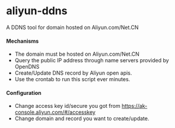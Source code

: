 # aliyun-ddns
A DDNS tool for domain hosted on Aliyun.com/Net.CN

#### Mechanisms
* The domain must be hosted on Aliyun.com/Net.CN
* Query the public IP address through name servers provided by OpenDNS
* Create/Update DNS record by Aliyun open apis.
* Use the crontab to run this script ever minutes.

#### Configuration
* Change access key id/secure you got from https://ak-console.aliyun.com/#/accesskey
* Change domain and record you want to create/update.
